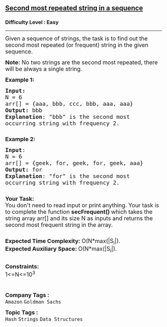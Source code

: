 <h2><a href="https://practice.geeksforgeeks.org/problems/second-most-repeated-string-in-a-sequence0534/1?page=7&difficulty[]=0&status[]=solved&sortBy=submissions">Second most repeated string in a sequence</a></h2><h3>Difficulty Level : Easy</h3><hr><div class="problems_problem_content__Xm_eO"><p><span style="font-size: 18px;">Given a sequence of strings, the task is to find out the second most repeated (or frequent) string in the given sequence.</span></p>
<p><span style="font-size: 18px;"><strong>Note:</strong> No two strings are the second most repeated, there will be always a single string.</span></p>
<p><span style="font-size: 18px;"><strong>Example 1:</strong></span></p>
<pre><span style="font-size: 18px;"><strong>Input:</strong>
N = 6
arr[] = {aaa, bbb, ccc, bbb, aaa, aaa}
<strong>Output:</strong> bbb
<strong>Explanation</strong>: "bbb" is the second most 
occurring string with frequency 2.
</span>
</pre>
<p><span style="font-size: 18px;"><strong>Example 2:</strong></span></p>
<pre><span style="font-size: 18px;"><strong>Input</strong>: 
N = 6
arr[] = {geek, for, geek, for, geek, aaa}
<strong>Output:</strong> for
<strong>Explanation</strong>: "for" is the second most
occurring string with frequency 2.
</span></pre>
<p><br><span style="font-size: 18px;"><strong>Your Task:</strong><br>You don't need to read input or print anything. Your task is to complete the function&nbsp;<strong>secFrequent()&nbsp;</strong>which takes the string array arr[] and its size N as inputs and returns the second most frequent string in the array.</span></p>
<p><br><span style="font-size: 18px;"><strong>Expected Time Complexity:&nbsp;</strong>O(N*max(|S<sub>i</sub>|).<br><strong>Expected Auxiliary Space:&nbsp;</strong>O(N*max(|S<sub>i</sub>|).</span></p>
<p><br><span style="font-size: 18px;"><strong>Constraints:</strong><br>1&lt;=N&lt;=10<sup>3</sup></span></p>
<p>&nbsp;</p></div><p><span style=font-size:18px><strong>Company Tags : </strong><br><code>Amazon</code>&nbsp;<code>Goldman Sachs</code>&nbsp;<br><p><span style=font-size:18px><strong>Topic Tags : </strong><br><code>Hash</code>&nbsp;<code>Strings</code>&nbsp;<code>Data Structures</code>&nbsp;
